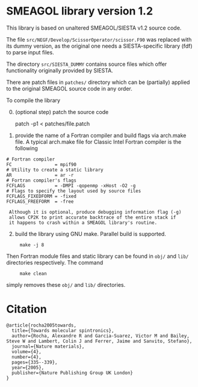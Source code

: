 
# SMEAGOL library version 1.2

This library is based on unaltered SMEAGOL/SIESTA v1.2 source code.

The file `src/NEGF/Develop/ScissorOperator/scissor.F90` was replaced with
its dummy version, as the original one needs a SIESTA-specific library
(fdf) to parse input files.

The directory `src/SIESTA_DUMMY` contains source files which offer
functionality originally provided by SIESTA.

There are patch files in `patches/` directory which can be (partially)
applied to the original SMEAGOL source code in any order.

To compile the library

  0. (optional step) patch the source code

     patch -p1 < patches/file.patch

  1. provide the name of a Fortran compiler and build flags via arch.make file.
     A typical arch.make file for Classic Intel Fortran compiler is the following

```
# Fortran compiler
FC                = mpif90
# Utility to create a static library
AR                = ar -r
# Fortran compiler's flags
FCFLAGS           = -DMPI -qopenmp -xHost -O2 -g
# Flags to specify the layout used by source files
FCFLAGS_FIXEDFORM = -fixed
FCFLAGS_FREEFORM  = -free
```

     Although it is optional, produce debugging information flag (-g)
     allows CP2K to print accurate backtrace of the entire stack if
     it happens to crash within a SMEAGOL library's routine.
     
  2. build the library using GNU make. Parallel build is supported.
```
     make -j 8
```
Then Fortran module files and static library can be found in `obj/` and `lib/`
directories respectively. The command
```
     make clean
```
simply removes these `obj/` and `lib/` directories.

# Citation
```
@article{rocha2005towards,
  title={Towards molecular spintronics},
  author={Rocha, Alexandre R and Garcia-Suarez, Victor M and Bailey, Steve W and Lambert, Colin J and Ferrer, Jaime and Sanvito, Stefano},
  journal={Nature materials},
  volume={4},
  number={4},
  pages={335--339},
  year={2005},
  publisher={Nature Publishing Group UK London}
}
```
